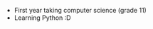 - First year taking computer science (grade 11)
- Learning Python :D

<!---
shrimprogramming/shrimprogramming is a ✨ special ✨ repository because its `README.md` (this file) appears on your GitHub profile.
You can click the Preview link to take a look at your changes.
--->
